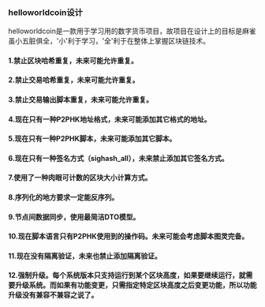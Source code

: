 ### helloworldcoin设计
helloworldcoin是一款用于学习用的数字货币项目，故项目在设计上的目标是麻雀虽小五脏俱全，'小'利于学习，'全'利于在整体上掌握区块链技术。
#### 1.禁止区块哈希重复，未来可能允许重复。
#### 2.禁止交易哈希重复，未来可能允许重复。
#### 3.禁止交易输出脚本重复，未来可能允许重复。
#### 4.现在只有一种P2PHK地址格式，未来可能添加其它格式的地址。
#### 5.现在只有一种P2PHK脚本，未来可能添加其它脚本。
#### 6.现在只有一种签名方式（sighash_all），未来禁止添加其它签名方式。
#### 7.使用了一种肉眼可计数的区块大小计算方式。
#### 8.序列化的地方要求一定能反序列。
#### 9.节点间数据同步，使用最简洁DTO模型。
#### 10.现在脚本语言只有P2PHK使用到的操作码。未来可能会考虑脚本图灵完备。
#### 11.现在没有隔离验证，未来也禁止添加隔离验证。
#### 12.强制升级。每个系统版本只支持运行到某个区块高度，如果要继续运行，就需要升级系统。而如果有功能变更，只需指定特定区块高度之后变更功能，所以功能升级没有兼容不兼容之说了。